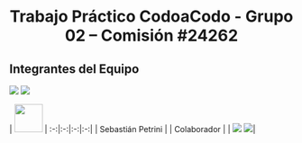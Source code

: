 <h1 align = "center">Trabajo Práctico CodoaCodo - Grupo 02 – Comisión #24262</h1>

## Integrantes del Equipo
<a href="https://github.com/cac24262grupo/TP_Front/graphs/contributors" alt="Contributors">
        <img src="https://img.shields.io/github/contributors/cac24262grupo/TP_Front" /></a>
<a href="https://github.com/cac24262grupo/TP_Front/commits/main" alt="Commit activity">
        <img src="https://img.shields.io/github/commit-activity/t/cac24262grupo/TP_Front" /></a>



| <img src="https://avatars.githubusercontent.com/u/129103840?v=4" width=50>  |
:-:|:-:|:-:|:-:|
|   Sebastián Petrini    |
|      Colaborador       |
| <a href="https://github.com/sebapetrini"><img src="https://img.shields.io/badge/github-%23121011.svg?&style=for-the-badge&logo=github&logoColor=white"/></a> <a href="https://www.linkedin.com/in/sebastian-petrini"><img src="https://img.shields.io/badge/linkedin%20-%230077B5.svg?&style=for-the-badge&logo=linkedin&logoColor=white"/></a>|